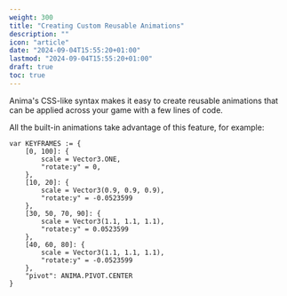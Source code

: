 ```yaml
---
weight: 300
title: "Creating Custom Reusable Animations"
description: ""
icon: "article"
date: "2024-09-04T15:55:20+01:00"
lastmod: "2024-09-04T15:55:20+01:00"
draft: true
toc: true
---
```


Anima's CSS-like syntax makes it easy to create reusable animations that can be applied across your game with a few lines of code.

All the built-in animations take advantage of this feature, for example:

```gdscript
var KEYFRAMES := {
	[0, 100]: {
		scale = Vector3.ONE,
		"rotate:y" = 0,
	},
	[10, 20]: {
		scale = Vector3(0.9, 0.9, 0.9),
		"rotate:y" = -0.0523599
	},
	[30, 50, 70, 90]: {
		scale = Vector3(1.1, 1.1, 1.1),
		"rotate:y" = 0.0523599
	},
	[40, 60, 80]: {
		scale = Vector3(1.1, 1.1, 1.1),
		"rotate:y" = -0.0523599
	},
	"pivot": ANIMA.PIVOT.CENTER
}
```

